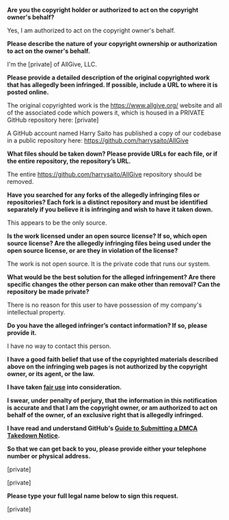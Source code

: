 **Are you the copyright holder or authorized to act on the copyright owner's behalf?**

Yes, I am authorized to act on the copyright owner's behalf.

**Please describe the nature of your copyright ownership or authorization to act on the owner's behalf.**

I'm the [private] of AllGive, LLC.

**Please provide a detailed description of the original copyrighted work that has allegedly been infringed. If possible, include a URL to where it is posted online.**

The original copyrighted work is the https://www.allgive.org/ website and all of the associated code which powers it, which is housed in a PRIVATE GitHub repository here: [private]  

A GitHub account named Harry Saito has published a copy of our codebase in a public repository here:
https://github.com/harrysaito/AllGive

**What files should be taken down? Please provide URLs for each file, or if the entire repository, the repository’s URL.**

The entire https://github.com/harrysaito/AllGive repository should be removed.

**Have you searched for any forks of the allegedly infringing files or repositories? Each fork is a distinct repository and must be identified separately if you believe it is infringing and wish to have it taken down.**

This appears to be the only source.

**Is the work licensed under an open source license? If so, which open source license? Are the allegedly infringing files being used under the open source license, or are they in violation of the license?**

The work is not open source. It is the private code that runs our system.

**What would be the best solution for the alleged infringement? Are there specific changes the other person can make other than removal? Can the repository be made private?**

There is no reason for this user to have possession of my company's intellectual property.

**Do you have the alleged infringer’s contact information? If so, please provide it.**

I have no way to contact this person.

**I have a good faith belief that use of the copyrighted materials described above on the infringing web pages is not authorized by the copyright owner, or its agent, or the law.**

**I have taken <a href="https://www.lumendatabase.org/topics/22">fair use</a> into consideration.**

**I swear, under penalty of perjury, that the information in this notification is accurate and that I am the copyright owner, or am authorized to act on behalf of the owner, of an exclusive right that is allegedly infringed.**

**I have read and understand GitHub's <a href="https://help.github.com/articles/guide-to-submitting-a-dmca-takedown-notice/">Guide to Submitting a DMCA Takedown Notice</a>.**

**So that we can get back to you, please provide either your telephone number or physical address.**

[private]  

[private]  

**Please type your full legal name below to sign this request.**

[private]  
